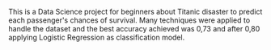 This is a Data Science project for beginners about Titanic disaster to predict each passenger's chances of survival. Many techniques were applied to handle the dataset and the best accuracy achieved was 0,73 and after 0,80 applying Logistic Regression as classification model.
